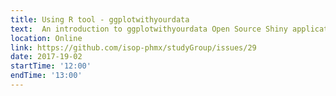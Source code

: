 ```yaml
---
title: Using R tool - ggplotwithyourdata
text:  An introduction to ggplotwithyourdata Open Source Shiny application 
location: Online
link: https://github.com/isop-phmx/studyGroup/issues/29
date: 2017-19-02
startTime: '12:00'
endTime: '13:00'
---
```

